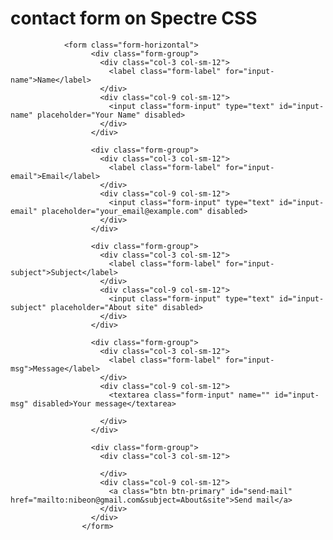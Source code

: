  # contact form on Spectre CSS
 
 
                <form class="form-horizontal">
                      <div class="form-group">
                        <div class="col-3 col-sm-12">
                          <label class="form-label" for="input-name">Name</label>
                        </div>
                        <div class="col-9 col-sm-12">
                          <input class="form-input" type="text" id="input-name" placeholder="Your Name" disabled>
                        </div>
                      </div>

                      <div class="form-group">
                        <div class="col-3 col-sm-12">
                          <label class="form-label" for="input-email">Email</label>
                        </div>
                        <div class="col-9 col-sm-12">
                          <input class="form-input" type="text" id="input-email" placeholder="your_email@example.com" disabled>
                        </div>
                      </div>

                      <div class="form-group">
                        <div class="col-3 col-sm-12">
                          <label class="form-label" for="input-subject">Subject</label>
                        </div>
                        <div class="col-9 col-sm-12">
                          <input class="form-input" type="text" id="input-subject" placeholder="About site" disabled>
                        </div>
                      </div>

                      <div class="form-group">
                        <div class="col-3 col-sm-12">
                          <label class="form-label" for="input-msg">Message</label>
                        </div>
                        <div class="col-9 col-sm-12"> 
                          <textarea class="form-input" name="" id="input-msg" disabled>Your message</textarea>
                          
                        </div>
                      </div>

                      <div class="form-group">
                        <div class="col-3 col-sm-12">

                        </div>
                        <div class="col-9 col-sm-12">
                          <a class="btn btn-primary" id="send-mail" href="mailto:nibeon@gmail.com&subject=About&site">Send mail</a>
                        </div>
                      </div>
                    </form>